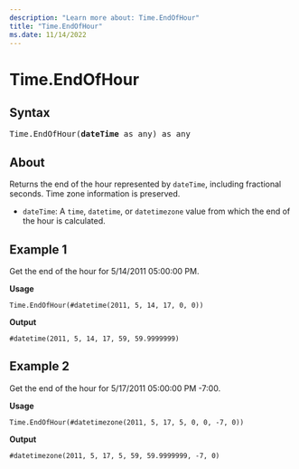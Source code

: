 ```yaml
---
description: "Learn more about: Time.EndOfHour"
title: "Time.EndOfHour"
ms.date: 11/14/2022
---
```

# Time.EndOfHour

## Syntax

<pre>
Time.EndOfHour(<b>dateTime</b> as any) as any
</pre>
  
## About

Returns the end of the hour represented by `dateTime`, including fractional seconds. Time zone information is preserved.

* `dateTime`: A `time`, `datetime`, or `datetimezone` value from which the end of the hour is calculated.

## Example 1

Get the end of the hour for 5/14/2011 05:00:00 PM.

**Usage**

```powerquery-m
Time.EndOfHour(#datetime(2011, 5, 14, 17, 0, 0))
```

**Output**

`#datetime(2011, 5, 14, 17, 59, 59.9999999)`

## Example 2

Get the end of the hour for 5/17/2011 05:00:00 PM -7:00.

**Usage**

```powerquery-m
Time.EndOfHour(#datetimezone(2011, 5, 17, 5, 0, 0, -7, 0))
```

**Output**

`#datetimezone(2011, 5, 17, 5, 59, 59.9999999, -7, 0)`
